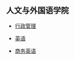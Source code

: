 ## 人文与外国语学院

- [行政管理](grad-application/biology/bioinformatics/README.md)

- [英语](grad-application/biology/biotechnology/README.md)

- [商务英语](grad-application/biology/bioscience/README.md)

